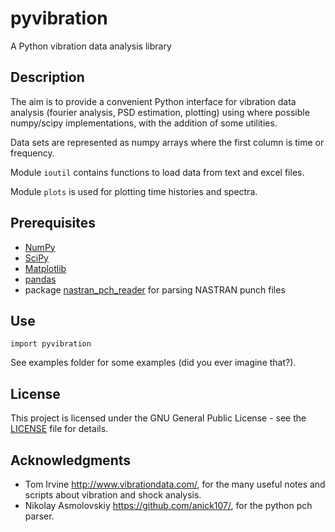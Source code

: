 # pyvibration

A Python vibration data analysis library

## Description

The aim is to provide a convenient Python interface for vibration data analysis (fourier analysis, PSD estimation, plotting) using where possible numpy/scipy implementations, with the addition of some utilities.  

Data sets are represented as numpy arrays where the first column is time or frequency. 

Module ```ioutil``` contains functions to load data from text and excel files.

Module ```plots``` is used for plotting time histories and spectra.

## Prerequisites

* [NumPy](https://numpy.org/)
* [SciPy](https://www.scipy.org/)
* [Matplotlib](https://matplotlib.org/)
* [pandas](https://pandas.pydata.org/)
* package [nastran_pch_reader](https://pypi.org/project/nastran_pch_reader/) for parsing NASTRAN punch files

## Use

```
import pyvibration
```

See examples folder for some examples (did you ever imagine that?).

## License

This project is licensed under the GNU General Public License - see the [LICENSE](LICENSE) file for details.

## Acknowledgments

* Tom Irvine http://www.vibrationdata.com/, for the many useful notes and scripts about vibration and shock analysis.
* Nikolay Asmolovskiy https://github.com/anick107/, for the python pch parser.
